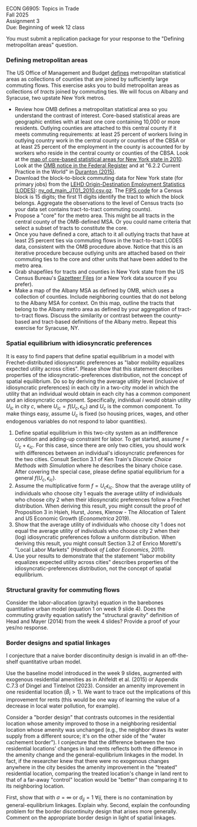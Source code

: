 ECON G6905: Topics in Trade\
Fall 2025\
Assignment 3\
Due: Beginning of week 12 class

You must submit a replication package for your response to the "Defining metropolitan areas" question.

### Defining metropolitan areas

The US Office of Management and Budget [defines](https://www.census.gov/programs-surveys/metro-micro/about/omb-standards/2010.html) metropolitan statistical areas as collections of counties that are joined by sufficiently large commuting flows.
This exercise asks you to build metropolitan areas as collections of *tracts* joined by commuting ties.
We will focus on Albany and Syracuse, two upstate New York metros.

- Review how OMB defines a metropolitan statistical area so you understand the contrast of interest.
Core-based statistical areas are geographic entities with at least one core containing 10,000 or more residents.
Outlying counties are attached to this central county if it meets commuting requirements: 
at least 25 percent of workers living in outlying country work in the central county or counties of the CBSA
or
at least 25 percent of the employment in the county is accounted for by workers who reside in the central county or counties of the CBSA.
Look at the [map of core-based statistical areas for New York state in 2010](https://www2.census.gov/geo/maps/metroarea/stcbsa_pg/Dec2009/cbsa2009_NY.pdf).
Look at the [OMB notice in the Federal Register](https://www.govinfo.gov/content/pkg/FR-2010-06-28/pdf/2010-15605.pdf) and at "6.2.2 Current Practice in the World" in [Duranton (2015)](https://ideas.repec.org/h/spr/advchp/978-4-431-55390-8_6.html).
- Download the block-to-block commuting data for New York state (for primary jobs) from the [LEHD Origin-Destination Employment Statistics (LODES)](https://lehd.ces.census.gov/data/): [
ny_od_main_JT01_2010.csv.gz](https://lehd.ces.census.gov/data/lodes/LODES8/ny/od/ny_od_main_JT00_2010.csv.gz). 
The [FIPS code](https://www.census.gov/programs-surveys/geography/guidance/geo-identifiers.html) for a Census block is 15 digits; the first 11 digits identify the tract to which the block belongs.
Aggregate the observations to the level of Census tracts (so your data set contains tract-to-tract commuting counts).
- Propose a "core" for the metro area.
This might be all tracts in the central county of the OMB-defined MSA.
Or you could name criteria that select a subset of tracts to constitute the core.
- Once you have defined a core, attach to it all outlying tracts that have at least 25 percent ties via commuting flows in the tract-to-tract LODES data, consistent with the OMB procedure above.
Notice that this is an iterative procedure because outlying units are attached based on their commuting ties to the core and other units that have been added to the metro area.
- Grab shapefiles for tracts and counties in New York state from the US Census Bureau's [Gazetteer Files](https://www.census.gov/geographies/reference-files/time-series/geo/gazetteer-files.html) (or a New York data source if you prefer).
- Make a map of the Albany MSA as defined by OMB, which uses a collection of counties.
Include neighboring counties that do not belong to the Albany MSA for context.
On this map, outline the tracts that belong to the Albany metro area as defined by your aggregation of tract-to-tract flows.
Discuss the similarity or contrast between the county-based and tract-based definitions of the Albany metro.
Repeat this exercise for Syracuse, NY.

### Spatial equilibrium with idiosyncratic preferences

It is easy to find papers that define spatial equilibrium in a model with Frechet-distributed idiosyncratic preferences as "labor mobility equalizes expected utility across cities".
Please show that this statement describes properties of the idiosyncratic-preferences distribution, not the concept of spatial equilibrium.
Do so by deriving the average utility level (inclusive of idiosyncratic preferences) in each city in a two-city model in which the utility that an individual would obtain in each city has a common component and an idiosyncratic component.
Specifically,
individual $i$ would obtain utility $U_{ic}$ in city $c$, where $U_{ic} = f(U_c,\epsilon_{ic})$ and $U_c$ is the common component.
To make things easy, assume $U_c$ is fixed (so housing prices, wages, and other endogenous variables do not respond to labor quantities).
1. Define spatial equilibrium in this two-city system as an indifference condition and adding-up constraint for labor. To get started, assume $f = U_c + \epsilon_{ic}$. For this case, since there are only two cities, you should work with differences between an individual's idiosyncratic preferences for the two cities. Consult Section 3.1 of Ken Train's *Discrete Choice Methods with Simulation* where he describes the binary choice case. After covering the special case, please define spatial equilibrium for a general $f(U_c,\epsilon_{ic})$.
2. Assume the multiplicative form $f = U_c \epsilon_{ic}$. Show that the average utility of individuals who choose city 1 equals the average utility of individuals who choose city 2 when their idiosyncratic preferences follow a Frechet distribution.
When deriving this result, you might consult the proof of Proposition 3 in Hsieh, Hurst, Jones, Klenow - The Allocation of Talent and US Economic Growth (*Econometrica* 2019).
3. Show that the average utility of individuals who choose city 1 does not equal the average utility of individuals who choose city 2 when their (log) idiosyncratic preferences follow a uniform distribution.
When deriving this result, you might consult Section 3.2 of Enrico Moretti's "Local Labor Markets" (*Handbook of Labor Economics*, 2011).
4. Use your results to demonstrate that the statement "labor mobility equalizes expected utility across cities" describes properties of the idiosyncratic-preferences distribution, not the concept of spatial equilibrium.

### Structural gravity for commuting flows

Consider the labor-allocation (gravity) equation in the barebones quantitative urban model (equation 1 on week 9 slide 4).
Does the commuting gravity equation satisfy the "structural gravity" definition of Head and Mayer (2014) from the week 4 slides?
Provide a proof of your yes/no response.

### Border designs and spatial linkages

I conjecture that a naive border discontinuity design is invalid in an off-the-shelf quantitative urban model.

Use the baseline model introduced in the week 9 slides, augmented with exogenous residential amenities as in Ahlfeldt et al. (2015) or Appendix C.7.3 of Dingel and Tintelnot (2023).
Consider an amenity improvement in one residential location ($\hat{B}_{i} > 1$).
We want to trace out the implications of this improvement for rents (this would be one way of learning the value of a decrease in local water pollution, for example).

Consider a "border design" that contrasts outcomes in the residential location whose amenity improved to those in a neighboring residential location whose amenity was unchanged (e.g., the neighbor draws its water supply from a different source; it's on the other side of the "water cachement border").
I conjecture that the difference between the two residential locations' changes in land rents reflects both the difference in the amenity change and the general-equilibrium linkages in the model.
In fact, if the researcher knew that there were no exogenous changes anywhere in the city besides the amenity improvement in the "treated" residential location, comparing the treated location's change in land rent to that of a far-away "control" location would be "better" than comparing it to its neighboring location.

First, show that with $\sigma = \infty$ or $d_{ij} = 1 \ \forall ij$, there is no contamination by general-equilibrium linkages.
Explain why.
Second, explain the confounding problem for the border discontinuity design that arises more generally.
Comment on the appropriate border design in light of spatial linkages.
